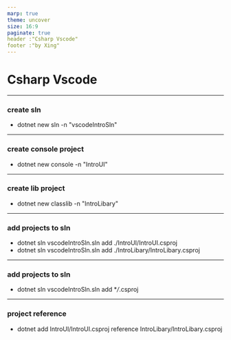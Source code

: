 ```yaml
---
marp: true
theme: uncover
size: 16:9
paginate: true
header :"Csharp Vscode"
footer :"by Xing"
---
```


# Csharp Vscode

---

### create sln

- dotnet new sln -n "vscodeIntroSln"

---

### create console project

- dotnet new console -n "IntroUI"

---

### create lib project

- dotnet new classlib -n "IntroLibary"

---

### add projects to sln

- dotnet sln vscodeIntroSln.sln add ./IntroUI/IntroUI.csproj
- dotnet sln vscodeIntroSln.sln add ./IntroLibary/IntroLibary.csproj

---
### add projects to sln

- dotnet sln vscodeIntroSln.sln add \*_/_.csproj

---
### project reference

- dotnet add IntroUI/IntroUI.csproj reference IntroLibary/IntroLibary.csproj

